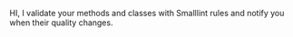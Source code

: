 HI, I validate your methods and classes with Smalllint rules and notify you when their quality changes.